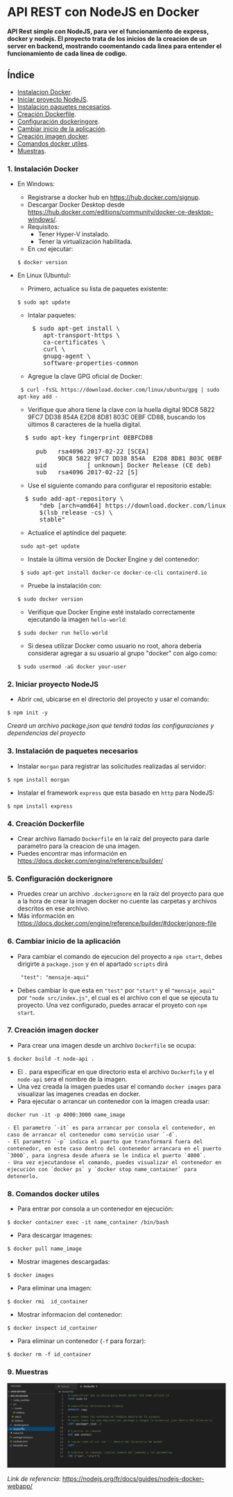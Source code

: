 # API REST con NodeJS en Docker

  **API Rest simple con NodeJS, para ver el funcionamiento de express, docker y nodejs. El proyecto trata de los inicios de la creacion de un server en backend, mostrando coomentando cada linea para entender el funcionamiento de cada linea de codigo.**

## Índice
- [Instalacion Docker](#1-instalación-docker).
- [Iniciar proyecto NodeJS](#2-iniciar-proyecto-nodejs).
- [Instalacion paquetes necesarios](#3-instalación-de-paquetes-necesarios).
- [Creación Dockerfile](#4-creación-dockerfile).
- [Configuración dockeringore](#5-configuración-dockerignore).
- [Cambiar inicio de la aplicación](#6-cambiar-inicio-de-la-aplicación).
- [Creación imagen docker](#7-creación-imagen-docker).
- [Comandos docker utiles](#8-comandos-docker-utiles).
- [Muestras](#muestras).


### 1. Instalación Docker
  - En Windows:
    - Registrarse a docker hub en https://hub.docker.com/signup.
    - Descargar Docker Desktop desde https://hub.docker.com/editions/community/docker-ce-desktop-windows/.
    - Requisitos: 
      - Tener Hyper-V instalado.
      - Tener la virtualización habilitada.
    - En `cmd` ejecutar:
    <pre><code>$ docker version </code></pre>
  
  - En Linux (Ubuntu):
    - Primero, actualice su lista de paquetes existente:
    <pre><code>$ sudo apt update</code></pre>
    - Intalar paquetes:
    <pre>
        $ sudo apt-get install \
           apt-transport-https \
           ca-certificates \
           curl \
           gnupg-agent \
           software-properties-common
    </pre>
    - Agregue la clave GPG oficial de Docker:
    <pre><code> $ curl -fsSL https://download.docker.com/linux/ubuntu/gpg | sudo apt-key add - </code></pre>
    - Verifique que ahora tiene la clave con la huella digital 9DC8 5822 9FC7 DD38 854A  E2D8 8D81 803C 0EBF CD88, buscando los últimos 8 caracteres de la huella digital.
    <pre>
      $ sudo apt-key fingerprint 0EBFCD88
      
         pub   rsa4096 2017-02-22 [SCEA]
               9DC8 5822 9FC7 DD38 854A  E2D8 8D81 803C 0EBF CD88
         uid           [ unknown] Docker Release (CE deb) <docker@docker.com>
         sub   rsa4096 2017-02-22 [S]
    </pre>
    - Use el siguiente comando para configurar el repositorio estable:
    <pre>
      $ sudo add-apt-repository \
          "deb [arch=amd64] https://download.docker.com/linux/ubuntu \
          $(lsb_release -cs) \
          stable"
    </pre>
    - Actualice el aptíndice del paquete:
    <pre><code> sudo apt-get update </code></pre>
    - Instale la última versión de Docker Engine y del contenedor:
    <pre><code> $ sudo apt-get install docker-ce docker-ce-cli containerd.io </code></pre>
    - Pruebe la instalación con:
    <pre><code>$ sudo docker version </code></pre>
    - Verifique que Docker Engine esté instalado correctamente ejecutando la  imagen `hello-world`:
    <pre><code>$ sudo docker run hello-world </code></pre>
    - Si desea utilizar Docker como usuario no root, ahora debería considerar agregar a su usuario al grupo "docker" con algo como:
    <pre><code>$ sudo usermod -aG docker your-user</code></pre>
    
    
### 2. Iniciar proyecto NodeJS
  - Abrir `cmd`, ubicarse en el directorio del proyecto y usar el comando:
  <pre><code>$ npm init -y</code></pre>
  *Creará un archivo package.json que tendrá todas las configuraciones y dependencias del proyecto*
 
### 3. Instalación de paquetes necesarios
  - Instalar `morgan` para registrar las solicitudes realizadas al servidor:
  <pre><code>$ npm install morgan</code></pre>
  - Instalar el framework `express` que esta basado en `http` para NodeJS:
  <pre><code>$ npm install express</code></pre>
  
### 4. Creación Dockerfile
  - Crear archivo llamado `Dockerfile` en la raíz del proyecto para darle parametro para la creacion de una imagen.
  - Puedes encontrar mas información en https://docs.docker.com/engine/reference/builder/
  
### 5. Configuración dockerignore
  - Pruedes crear un archivo `.dockerignore` en la raíz del proyecto para que a la hora de crear la imagen docker no cuente las carpetas y archivos descritos en ese archivo.
  - Más información en https://docs.docker.com/engine/reference/builder/#dockerignore-file

### 6. Cambiar inicio de la aplicación
  - Para cambiar el comando de ejecucion del proyecto a `npm start`, debes dirigirte a `package.json` y en el apartado `scripts` dirá     <pre><code> "test": "mensaje-aqui" </code></pre>
  - Debes cambiar lo que esta en `"test"` por `"start"` y el `"mensaje_aqui"` por `"node src/index.js"`, el cual es el archivo con el que se ejecuta tu proyecto. Una vez configurado, puedes arracar el proyeto con `npm start`.
 
### 7. Creación imagen docker
  - Para crear una imagen desde un archivo `Dockerfile` se ocupa: 
  <pre><code>$ docker build -t node-api .</code></pre>
  - El `.` para especificar en que directorio esta el archivo `Dockerfile` y el `node-api` sera el nombre de la imagen.
  - Una vez creada la imagen puedes usar el comando `docker images` para visualizar las imagenes creadas en docker.
  - Para ejecutar o arrancar un contenedor con la imagen creada usar:
  <pre><code>docker run -it -p 4000:3000 name_image</code></pre>
    - El parametro `-it` es para arrancar por consola el contenedor, en caso de arrancar el contenedor como servicio usar `-d`.
    - El parametro `-p` indica el puerto que transformará fuera del contenedor, en este caso dentro del contenedor arrancara en el puerto `3000`, para ingresa desde afuera se le indica el puerto `4000`.
    - Una vez ejecutandose el comando, puedes visualizar el contenedor en ejecución con `docker ps` y `docker stop name_container` para detenerlo.
    
  
### 8. Comandos docker utiles
  - Para entrar por consola a un contenedor en ejecución: 
  <pre><code>$ docker container exec -it name_container /bin/bash</code></pre>
  - Para descargar imagenes: 
  <pre><code>$ docker pull name_image</code></pre>
  - Mostrar imagenes descargadas: 
  <pre><code>$ docker images</code></pre>
  - Para eliminar una imagen: 
  <pre><code>$ docker rmi  id_container</code></pre>
  - Mostrar informacion del contenedor:
   <pre><code>$ docker inspect id_container</code></pre>
  - Para eliminar un contenedor (`-f` para forzar):
  <pre><code>$ docker rm -f id_container</code></pre>
  
### 9. Muestras
![alt text](https://raw.githubusercontent.com/soRodriguezz/res-api-docker/master/muestra.png)

*Link de referencia:* https://nodejs.org/fr/docs/guides/nodejs-docker-webapp/
